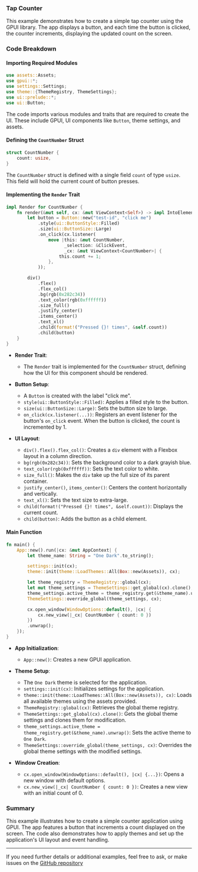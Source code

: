 ### Tap Counter

This example demonstrates how to create a simple tap counter using the GPUI library. The app displays a button, and each time the button is clicked, the counter increments, displaying the updated count on the screen.

### Code Breakdown

#### Importing Required Modules

```rust
use assets::Assets;
use gpui::*;
use settings::Settings;
use theme::{ThemeRegistry, ThemeSettings};
use ui::prelude::*;
use ui::Button;
```

The code imports various modules and traits that are required to create the UI. These include GPUI, UI components like `Button`, theme settings, and assets.

#### Defining the `CountNumber` Struct

```rust
struct CountNumber {
    count: usize,
}
```

The `CountNumber` struct is defined with a single field `count` of type `usize`. This field will hold the current count of button presses.

#### Implementing the `Render` Trait

```rust
impl Render for CountNumber {
    fn render(&mut self, cx: &mut ViewContext<Self>) -> impl IntoElement {
        let button = Button::new("test-id", "click me")
            .style(ui::ButtonStyle::Filled)
            .size(ui::ButtonSize::Large)
            .on_click(cx.listener(
                move |this: &mut CountNumber,
                      _selection: &ClickEvent,
                      _cx: &mut ViewContext<CountNumber>| {
                    this.count += 1;
                },
            ));

        div()
            .flex()
            .flex_col()
            .bg(rgb(0x282c34))
            .text_color(rgb(0xffffff))
            .size_full()
            .justify_center()
            .items_center()
            .text_xl()
            .child(format!("Pressed {}! times", &self.count))
            .child(button)
    }
}
```

- **Render Trait**:
  - The `Render` trait is implemented for the `CountNumber` struct, defining how the UI for this component should be rendered.

- **Button Setup**:
  - A `Button` is created with the label "click me".
  - `style(ui::ButtonStyle::Filled)`: Applies a filled style to the button.
  - `size(ui::ButtonSize::Large)`: Sets the button size to large.
  - `on_click(cx.listener(...))`: Registers an event listener for the button's `on_click` event. When the button is clicked, the count is incremented by 1.

- **UI Layout**:
  - `div().flex().flex_col()`: Creates a `div` element with a Flexbox layout in a column direction.
  - `bg(rgb(0x282c34))`: Sets the background color to a dark grayish blue.
  - `text_color(rgb(0xffffff))`: Sets the text color to white.
  - `size_full()`: Makes the `div` take up the full size of its parent container.
  - `justify_center()`, `items_center()`: Centers the content horizontally and vertically.
  - `text_xl()`: Sets the text size to extra-large.
  - `child(format!("Pressed {}! times", &self.count))`: Displays the current count.
  - `child(button)`: Adds the button as a child element.

#### Main Function

```rust
fn main() {
    App::new().run(|cx: &mut AppContext| {
        let theme_name: String = "One Dark".to_string();

        settings::init(cx);
        theme::init(theme::LoadThemes::All(Box::new(Assets)), cx);

        let theme_registry = ThemeRegistry::global(cx);
        let mut theme_settings = ThemeSettings::get_global(cx).clone();
        theme_settings.active_theme = theme_registry.get(&theme_name).unwrap();
        ThemeSettings::override_global(theme_settings, cx);

        cx.open_window(WindowOptions::default(), |cx| {
            cx.new_view(|_cx| CountNumber { count: 0 })
        })
        .unwrap();
    });
}
```

- **App Initialization**:
  - `App::new()`: Creates a new GPUI application.

- **Theme Setup**:
  - The `One Dark` theme is selected for the application.
  - `settings::init(cx)`: Initializes settings for the application.
  - `theme::init(theme::LoadThemes::All(Box::new(Assets)), cx)`: Loads all available themes using the assets provided.
  - `ThemeRegistry::global(cx)`: Retrieves the global theme registry.
  - `ThemeSettings::get_global(cx).clone()`: Gets the global theme settings and clones them for modification.
  - `theme_settings.active_theme = theme_registry.get(&theme_name).unwrap()`: Sets the active theme to `One Dark`.
  - `ThemeSettings::override_global(theme_settings, cx)`: Overrides the global theme settings with the modified settings.

- **Window Creation**:
  - `cx.open_window(WindowOptions::default(), |cx| {...})`: Opens a new window with default options.
  - `cx.new_view(|_cx| CountNumber { count: 0 })`: Creates a new view with an initial count of 0.

### Summary

This example illustrates how to create a simple counter application using GPUI. The app features a button that increments a count displayed on the screen. The code also demonstrates how to apply themes and set up the application's UI layout and event handling.

---

If you need further details or additional examples, feel free to ask, or make issues on the [GitHub repository](https://github.com/Himasnhu-AT/GPUI-docs-unofficial)
